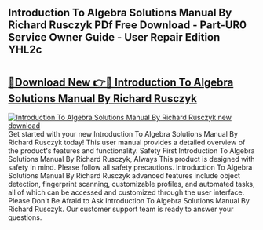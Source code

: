 ## Introduction To Algebra Solutions Manual By Richard Rusczyk PDf Free Download - Part-UR0 Service Owner Guide - User Repair Edition YHL2c

# <h2><a href="http://bc37017.oget.top/?id=Introduction+To+Algebra+Solutions+Manual+By+Richard+Rusczyk">🔗Download New 👉🔴 Introduction To Algebra Solutions Manual By Richard Rusczyk</a></h2>

[![Introduction To Algebra Solutions Manual By Richard Rusczyk new download](https://i.imgur.com/5g1atiW.png)](http://bc37017.oget.top/?id=Introduction+To+Algebra+Solutions+Manual+By+Richard+Rusczyk)
Get started with your new Introduction To Algebra Solutions Manual By Richard Rusczyk today! This user manual provides a detailed overview of the product's features and functionality. Safety First Introduction To Algebra Solutions Manual By Richard Rusczyk, Always This product is designed with safety in mind. Please follow all safety precautions. Introduction To Algebra Solutions Manual By Richard Rusczyk advanced features include object detection, fingerprint scanning, customizable profiles, and automated tasks, all of which can be accessed and customized through the user interface. Please Don't Be Afraid to Ask Introduction To Algebra Solutions Manual By Richard Rusczyk. Our customer support team is ready to answer your questions.
